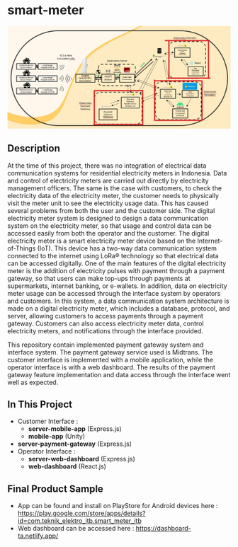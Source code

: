 # smart-meter

![Tech Diagram](https://github.com/alijarasyidi/smart-meter/blob/master/repo-image/diagram-tech.jpg)

## Description
At the time of this project, there was no integration of electrical data communication systems for residential electricity meters in Indonesia. Data and control of electricity meters are carried out directly by electricity management officers. The same is the case with customers, to check the electricity data of the electricity meter, the customer needs to physically visit the meter unit to see the electricity usage data. This has caused several problems from both the user and the customer side. The digital electricity meter system is designed to design a data communication system on the electricity meter, so that usage and control data can be accessed easily from both the operator and the customer. The digital electricity meter is a smart electricity meter device based on the Internet-of-Things (IoT). This device has a two-way data communication system connected to the internet using LoRa® technology so that electrical data can be accessed digitally. One of the main features of the digital electricity meter is the addition of electricity pulses with payment through a payment gateway, so that users can make top-ups through payments at supermarkets, internet banking, or e-wallets. In addition, data on electricity meter usage can be accessed through the interface system by operators and customers. In this system, a data communication system architecture is made on a digital electricity meter, which includes a database, protocol, and server, allowing customers to access payments through a payment gateway. Customers can also access electricity meter data, control electricity meters, and notifications through the interface provided.

This repository contain implemented payment gateway system and interface system. The payment gateway service used is Midtrans. The customer interface is implemented with a mobile application, while the operator interface is with a web dashboard. The results of the payment gateway feature implementation and data access through the interface went well as expected.

## In This Project
- Customer Interface :
  - **server-mobile-app** (Express.js)
  - **mobile-app** (Unity)
- **server-payment-gateway** (Express.js)
- Operator Interface :
  - **server-web-dashboard** (Express.js)
  - **web-dashboard** (React.js)

## Final Product Sample
- App can be found and install on PlayStore for Android devices here : https://play.google.com/store/apps/details?id=com.teknik_elektro_itb.smart_meter_itb
- Web dashboard can be accessed here : https://dashboard-ta.netlify.app/
